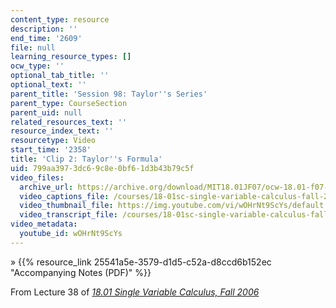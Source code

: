 ```yaml
---
content_type: resource
description: ''
end_time: '2609'
file: null
learning_resource_types: []
ocw_type: ''
optional_tab_title: ''
optional_text: ''
parent_title: 'Session 98: Taylor''s Series'
parent_type: CourseSection
parent_uid: null
related_resources_text: ''
resource_index_text: ''
resourcetype: Video
start_time: '2358'
title: 'Clip 2: Taylor''s Formula'
uid: 799aa397-3dc6-9c8e-0bf6-1d3b43b79c5f
video_files:
  archive_url: https://archive.org/download/MIT18.01JF07/ocw-18.01-f07-lec38_300k.mp4
  video_captions_file: /courses/18-01sc-single-variable-calculus-fall-2010/74ce0bccb84e52e38d152c701a4f3cfc_wOHrNt9ScYs.vtt
  video_thumbnail_file: https://img.youtube.com/vi/wOHrNt9ScYs/default.jpg
  video_transcript_file: /courses/18-01sc-single-variable-calculus-fall-2010/cf8ea7ecbb8bc0987dc9323384da4b51_wOHrNt9ScYs.pdf
video_metadata:
  youtube_id: wOHrNt9ScYs
---
```


» {{% resource_link 25541a5e-3579-d1d5-c52a-d8ccd6b152ec "Accompanying Notes (PDF)" %}}

From Lecture 38 of [_18.01 Single Variable Calculus, Fall 2006_](/courses/18-01-single-variable-calculus-fall-2006/video_galleries/video-lectures)

